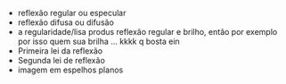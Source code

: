 - reflexão regular ou especular 
- reflexão difusa ou difusão
- a regularidade/lisa produs reflexão regular e brilho, então por exemplo por isso quem sua brilha ... kkkk q bosta ein
- Primeira lei da reflexão 
- Segunda lei de reflexão
- imagem em espelhos planos 